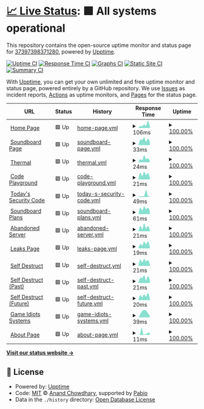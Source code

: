# [📈 Live Status](https://37397398371280.github.io/Website-Status): <!--live status--> **🟩 All systems operational**

This repository contains the open-source uptime monitor and status page for [37397398371280](https://37397398371280.github.io/Website-Status), powered by [Upptime](https://github.com/upptime/upptime).

[![Uptime CI](https://github.com/37397398371280/Website-Status/workflows/Uptime%20CI/badge.svg)](https://github.com/37397398371280/Website-Status/actions?query=workflow%3A%22Uptime+CI%22)
[![Response Time CI](https://github.com/37397398371280/Website-Status/workflows/Response%20Time%20CI/badge.svg)](https://github.com/37397398371280/Website-Status/actions?query=workflow%3A%22Response+Time+CI%22)
[![Graphs CI](https://github.com/37397398371280/Website-Status/workflows/Graphs%20CI/badge.svg)](https://github.com/37397398371280/Website-Status/actions?query=workflow%3A%22Graphs+CI%22)
[![Static Site CI](https://github.com/37397398371280/Website-Status/workflows/Static%20Site%20CI/badge.svg)](https://github.com/37397398371280/Website-Status/actions?query=workflow%3A%22Static+Site+CI%22)
[![Summary CI](https://github.com/37397398371280/Website-Status/workflows/Summary%20CI/badge.svg)](https://github.com/37397398371280/Website-Status/actions?query=workflow%3A%22Summary+CI%22)

With [Upptime](https://upptime.js.org), you can get your own unlimited and free uptime monitor and status page, powered entirely by a GitHub repository. We use [Issues](https://github.com/37397398371280/Website-Status/issues) as incident reports, [Actions](https://github.com/37397398371280/Website-Status/actions) as uptime monitors, and [Pages](https://37397398371280.github.io/Website-Status) for the status page.

<!--start: status pages-->
<!-- This summary is generated by Upptime (https://github.com/upptime/upptime) -->
<!-- Do not edit this manually, your changes will be overwritten -->
<!-- prettier-ignore -->
| URL | Status | History | Response Time | Uptime |
| --- | ------ | ------- | ------------- | ------ |
| <img alt="" src="https://icons.duckduckgo.com/ip3/game-idiots.github.io.ico" height="13"> [Home Page](https://game-idiots.github.io/website/) | 🟩 Up | [home-page.yml](https://github.com/37397398371280/Website-Status/commits/HEAD/history/home-page.yml) | <details><summary><img alt="Response time graph" src="./graphs/home-page/response-time-week.png" height="20"> 106ms</summary><br><a href="https://37397398371280.github.io/Website-Status/history/home-page"><img alt="Response time 106" src="https://img.shields.io/endpoint?url=https%3A%2F%2Fraw.githubusercontent.com%2F37397398371280%2FWebsite-Status%2FHEAD%2Fapi%2Fhome-page%2Fresponse-time.json"></a><br><a href="https://37397398371280.github.io/Website-Status/history/home-page"><img alt="24-hour response time 106" src="https://img.shields.io/endpoint?url=https%3A%2F%2Fraw.githubusercontent.com%2F37397398371280%2FWebsite-Status%2FHEAD%2Fapi%2Fhome-page%2Fresponse-time-day.json"></a><br><a href="https://37397398371280.github.io/Website-Status/history/home-page"><img alt="7-day response time 106" src="https://img.shields.io/endpoint?url=https%3A%2F%2Fraw.githubusercontent.com%2F37397398371280%2FWebsite-Status%2FHEAD%2Fapi%2Fhome-page%2Fresponse-time-week.json"></a><br><a href="https://37397398371280.github.io/Website-Status/history/home-page"><img alt="30-day response time 106" src="https://img.shields.io/endpoint?url=https%3A%2F%2Fraw.githubusercontent.com%2F37397398371280%2FWebsite-Status%2FHEAD%2Fapi%2Fhome-page%2Fresponse-time-month.json"></a><br><a href="https://37397398371280.github.io/Website-Status/history/home-page"><img alt="1-year response time 106" src="https://img.shields.io/endpoint?url=https%3A%2F%2Fraw.githubusercontent.com%2F37397398371280%2FWebsite-Status%2FHEAD%2Fapi%2Fhome-page%2Fresponse-time-year.json"></a></details> | <details><summary><a href="https://37397398371280.github.io/Website-Status/history/home-page">100.00%</a></summary><a href="https://37397398371280.github.io/Website-Status/history/home-page"><img alt="All-time uptime 100.00%" src="https://img.shields.io/endpoint?url=https%3A%2F%2Fraw.githubusercontent.com%2F37397398371280%2FWebsite-Status%2FHEAD%2Fapi%2Fhome-page%2Fuptime.json"></a><br><a href="https://37397398371280.github.io/Website-Status/history/home-page"><img alt="24-hour uptime 100.00%" src="https://img.shields.io/endpoint?url=https%3A%2F%2Fraw.githubusercontent.com%2F37397398371280%2FWebsite-Status%2FHEAD%2Fapi%2Fhome-page%2Fuptime-day.json"></a><br><a href="https://37397398371280.github.io/Website-Status/history/home-page"><img alt="7-day uptime 100.00%" src="https://img.shields.io/endpoint?url=https%3A%2F%2Fraw.githubusercontent.com%2F37397398371280%2FWebsite-Status%2FHEAD%2Fapi%2Fhome-page%2Fuptime-week.json"></a><br><a href="https://37397398371280.github.io/Website-Status/history/home-page"><img alt="30-day uptime 100.00%" src="https://img.shields.io/endpoint?url=https%3A%2F%2Fraw.githubusercontent.com%2F37397398371280%2FWebsite-Status%2FHEAD%2Fapi%2Fhome-page%2Fuptime-month.json"></a><br><a href="https://37397398371280.github.io/Website-Status/history/home-page"><img alt="1-year uptime 100.00%" src="https://img.shields.io/endpoint?url=https%3A%2F%2Fraw.githubusercontent.com%2F37397398371280%2FWebsite-Status%2FHEAD%2Fapi%2Fhome-page%2Fuptime-year.json"></a></details>
| <img alt="" src="https://icons.duckduckgo.com/ip3/game-idiots.github.io.ico" height="13"> [Soundboard Page](https://game-idiots.github.io/website/sb.html) | 🟩 Up | [soundboard-page.yml](https://github.com/37397398371280/Website-Status/commits/HEAD/history/soundboard-page.yml) | <details><summary><img alt="Response time graph" src="./graphs/soundboard-page/response-time-week.png" height="20"> 33ms</summary><br><a href="https://37397398371280.github.io/Website-Status/history/soundboard-page"><img alt="Response time 33" src="https://img.shields.io/endpoint?url=https%3A%2F%2Fraw.githubusercontent.com%2F37397398371280%2FWebsite-Status%2FHEAD%2Fapi%2Fsoundboard-page%2Fresponse-time.json"></a><br><a href="https://37397398371280.github.io/Website-Status/history/soundboard-page"><img alt="24-hour response time 33" src="https://img.shields.io/endpoint?url=https%3A%2F%2Fraw.githubusercontent.com%2F37397398371280%2FWebsite-Status%2FHEAD%2Fapi%2Fsoundboard-page%2Fresponse-time-day.json"></a><br><a href="https://37397398371280.github.io/Website-Status/history/soundboard-page"><img alt="7-day response time 33" src="https://img.shields.io/endpoint?url=https%3A%2F%2Fraw.githubusercontent.com%2F37397398371280%2FWebsite-Status%2FHEAD%2Fapi%2Fsoundboard-page%2Fresponse-time-week.json"></a><br><a href="https://37397398371280.github.io/Website-Status/history/soundboard-page"><img alt="30-day response time 33" src="https://img.shields.io/endpoint?url=https%3A%2F%2Fraw.githubusercontent.com%2F37397398371280%2FWebsite-Status%2FHEAD%2Fapi%2Fsoundboard-page%2Fresponse-time-month.json"></a><br><a href="https://37397398371280.github.io/Website-Status/history/soundboard-page"><img alt="1-year response time 33" src="https://img.shields.io/endpoint?url=https%3A%2F%2Fraw.githubusercontent.com%2F37397398371280%2FWebsite-Status%2FHEAD%2Fapi%2Fsoundboard-page%2Fresponse-time-year.json"></a></details> | <details><summary><a href="https://37397398371280.github.io/Website-Status/history/soundboard-page">100.00%</a></summary><a href="https://37397398371280.github.io/Website-Status/history/soundboard-page"><img alt="All-time uptime 100.00%" src="https://img.shields.io/endpoint?url=https%3A%2F%2Fraw.githubusercontent.com%2F37397398371280%2FWebsite-Status%2FHEAD%2Fapi%2Fsoundboard-page%2Fuptime.json"></a><br><a href="https://37397398371280.github.io/Website-Status/history/soundboard-page"><img alt="24-hour uptime 100.00%" src="https://img.shields.io/endpoint?url=https%3A%2F%2Fraw.githubusercontent.com%2F37397398371280%2FWebsite-Status%2FHEAD%2Fapi%2Fsoundboard-page%2Fuptime-day.json"></a><br><a href="https://37397398371280.github.io/Website-Status/history/soundboard-page"><img alt="7-day uptime 100.00%" src="https://img.shields.io/endpoint?url=https%3A%2F%2Fraw.githubusercontent.com%2F37397398371280%2FWebsite-Status%2FHEAD%2Fapi%2Fsoundboard-page%2Fuptime-week.json"></a><br><a href="https://37397398371280.github.io/Website-Status/history/soundboard-page"><img alt="30-day uptime 100.00%" src="https://img.shields.io/endpoint?url=https%3A%2F%2Fraw.githubusercontent.com%2F37397398371280%2FWebsite-Status%2FHEAD%2Fapi%2Fsoundboard-page%2Fuptime-month.json"></a><br><a href="https://37397398371280.github.io/Website-Status/history/soundboard-page"><img alt="1-year uptime 100.00%" src="https://img.shields.io/endpoint?url=https%3A%2F%2Fraw.githubusercontent.com%2F37397398371280%2FWebsite-Status%2FHEAD%2Fapi%2Fsoundboard-page%2Fuptime-year.json"></a></details>
| <img alt="" src="https://icons.duckduckgo.com/ip3/game-idiots.github.io.ico" height="13"> [Thermal](https://game-idiots.github.io/website/thermal.html) | 🟩 Up | [thermal.yml](https://github.com/37397398371280/Website-Status/commits/HEAD/history/thermal.yml) | <details><summary><img alt="Response time graph" src="./graphs/thermal/response-time-week.png" height="20"> 24ms</summary><br><a href="https://37397398371280.github.io/Website-Status/history/thermal"><img alt="Response time 24" src="https://img.shields.io/endpoint?url=https%3A%2F%2Fraw.githubusercontent.com%2F37397398371280%2FWebsite-Status%2FHEAD%2Fapi%2Fthermal%2Fresponse-time.json"></a><br><a href="https://37397398371280.github.io/Website-Status/history/thermal"><img alt="24-hour response time 24" src="https://img.shields.io/endpoint?url=https%3A%2F%2Fraw.githubusercontent.com%2F37397398371280%2FWebsite-Status%2FHEAD%2Fapi%2Fthermal%2Fresponse-time-day.json"></a><br><a href="https://37397398371280.github.io/Website-Status/history/thermal"><img alt="7-day response time 24" src="https://img.shields.io/endpoint?url=https%3A%2F%2Fraw.githubusercontent.com%2F37397398371280%2FWebsite-Status%2FHEAD%2Fapi%2Fthermal%2Fresponse-time-week.json"></a><br><a href="https://37397398371280.github.io/Website-Status/history/thermal"><img alt="30-day response time 24" src="https://img.shields.io/endpoint?url=https%3A%2F%2Fraw.githubusercontent.com%2F37397398371280%2FWebsite-Status%2FHEAD%2Fapi%2Fthermal%2Fresponse-time-month.json"></a><br><a href="https://37397398371280.github.io/Website-Status/history/thermal"><img alt="1-year response time 24" src="https://img.shields.io/endpoint?url=https%3A%2F%2Fraw.githubusercontent.com%2F37397398371280%2FWebsite-Status%2FHEAD%2Fapi%2Fthermal%2Fresponse-time-year.json"></a></details> | <details><summary><a href="https://37397398371280.github.io/Website-Status/history/thermal">100.00%</a></summary><a href="https://37397398371280.github.io/Website-Status/history/thermal"><img alt="All-time uptime 100.00%" src="https://img.shields.io/endpoint?url=https%3A%2F%2Fraw.githubusercontent.com%2F37397398371280%2FWebsite-Status%2FHEAD%2Fapi%2Fthermal%2Fuptime.json"></a><br><a href="https://37397398371280.github.io/Website-Status/history/thermal"><img alt="24-hour uptime 100.00%" src="https://img.shields.io/endpoint?url=https%3A%2F%2Fraw.githubusercontent.com%2F37397398371280%2FWebsite-Status%2FHEAD%2Fapi%2Fthermal%2Fuptime-day.json"></a><br><a href="https://37397398371280.github.io/Website-Status/history/thermal"><img alt="7-day uptime 100.00%" src="https://img.shields.io/endpoint?url=https%3A%2F%2Fraw.githubusercontent.com%2F37397398371280%2FWebsite-Status%2FHEAD%2Fapi%2Fthermal%2Fuptime-week.json"></a><br><a href="https://37397398371280.github.io/Website-Status/history/thermal"><img alt="30-day uptime 100.00%" src="https://img.shields.io/endpoint?url=https%3A%2F%2Fraw.githubusercontent.com%2F37397398371280%2FWebsite-Status%2FHEAD%2Fapi%2Fthermal%2Fuptime-month.json"></a><br><a href="https://37397398371280.github.io/Website-Status/history/thermal"><img alt="1-year uptime 100.00%" src="https://img.shields.io/endpoint?url=https%3A%2F%2Fraw.githubusercontent.com%2F37397398371280%2FWebsite-Status%2FHEAD%2Fapi%2Fthermal%2Fuptime-year.json"></a></details>
| <img alt="" src="https://icons.duckduckgo.com/ip3/game-idiots.github.io.ico" height="13"> [Code Playground](https://game-idiots.github.io/website/Code-Playground.html) | 🟩 Up | [code-playground.yml](https://github.com/37397398371280/Website-Status/commits/HEAD/history/code-playground.yml) | <details><summary><img alt="Response time graph" src="./graphs/code-playground/response-time-week.png" height="20"> 21ms</summary><br><a href="https://37397398371280.github.io/Website-Status/history/code-playground"><img alt="Response time 21" src="https://img.shields.io/endpoint?url=https%3A%2F%2Fraw.githubusercontent.com%2F37397398371280%2FWebsite-Status%2FHEAD%2Fapi%2Fcode-playground%2Fresponse-time.json"></a><br><a href="https://37397398371280.github.io/Website-Status/history/code-playground"><img alt="24-hour response time 21" src="https://img.shields.io/endpoint?url=https%3A%2F%2Fraw.githubusercontent.com%2F37397398371280%2FWebsite-Status%2FHEAD%2Fapi%2Fcode-playground%2Fresponse-time-day.json"></a><br><a href="https://37397398371280.github.io/Website-Status/history/code-playground"><img alt="7-day response time 21" src="https://img.shields.io/endpoint?url=https%3A%2F%2Fraw.githubusercontent.com%2F37397398371280%2FWebsite-Status%2FHEAD%2Fapi%2Fcode-playground%2Fresponse-time-week.json"></a><br><a href="https://37397398371280.github.io/Website-Status/history/code-playground"><img alt="30-day response time 21" src="https://img.shields.io/endpoint?url=https%3A%2F%2Fraw.githubusercontent.com%2F37397398371280%2FWebsite-Status%2FHEAD%2Fapi%2Fcode-playground%2Fresponse-time-month.json"></a><br><a href="https://37397398371280.github.io/Website-Status/history/code-playground"><img alt="1-year response time 21" src="https://img.shields.io/endpoint?url=https%3A%2F%2Fraw.githubusercontent.com%2F37397398371280%2FWebsite-Status%2FHEAD%2Fapi%2Fcode-playground%2Fresponse-time-year.json"></a></details> | <details><summary><a href="https://37397398371280.github.io/Website-Status/history/code-playground">100.00%</a></summary><a href="https://37397398371280.github.io/Website-Status/history/code-playground"><img alt="All-time uptime 100.00%" src="https://img.shields.io/endpoint?url=https%3A%2F%2Fraw.githubusercontent.com%2F37397398371280%2FWebsite-Status%2FHEAD%2Fapi%2Fcode-playground%2Fuptime.json"></a><br><a href="https://37397398371280.github.io/Website-Status/history/code-playground"><img alt="24-hour uptime 100.00%" src="https://img.shields.io/endpoint?url=https%3A%2F%2Fraw.githubusercontent.com%2F37397398371280%2FWebsite-Status%2FHEAD%2Fapi%2Fcode-playground%2Fuptime-day.json"></a><br><a href="https://37397398371280.github.io/Website-Status/history/code-playground"><img alt="7-day uptime 100.00%" src="https://img.shields.io/endpoint?url=https%3A%2F%2Fraw.githubusercontent.com%2F37397398371280%2FWebsite-Status%2FHEAD%2Fapi%2Fcode-playground%2Fuptime-week.json"></a><br><a href="https://37397398371280.github.io/Website-Status/history/code-playground"><img alt="30-day uptime 100.00%" src="https://img.shields.io/endpoint?url=https%3A%2F%2Fraw.githubusercontent.com%2F37397398371280%2FWebsite-Status%2FHEAD%2Fapi%2Fcode-playground%2Fuptime-month.json"></a><br><a href="https://37397398371280.github.io/Website-Status/history/code-playground"><img alt="1-year uptime 100.00%" src="https://img.shields.io/endpoint?url=https%3A%2F%2Fraw.githubusercontent.com%2F37397398371280%2FWebsite-Status%2FHEAD%2Fapi%2Fcode-playground%2Fuptime-year.json"></a></details>
| <img alt="" src="https://icons.duckduckgo.com/ip3/game-idiots.github.io.ico" height="13"> [Today's Security Code](https://game-idiots.github.io/website/Todays-Security-Code.html) | 🟩 Up | [today-s-security-code.yml](https://github.com/37397398371280/Website-Status/commits/HEAD/history/today-s-security-code.yml) | <details><summary><img alt="Response time graph" src="./graphs/today-s-security-code/response-time-week.png" height="20"> 49ms</summary><br><a href="https://37397398371280.github.io/Website-Status/history/today-s-security-code"><img alt="Response time 49" src="https://img.shields.io/endpoint?url=https%3A%2F%2Fraw.githubusercontent.com%2F37397398371280%2FWebsite-Status%2FHEAD%2Fapi%2Ftoday-s-security-code%2Fresponse-time.json"></a><br><a href="https://37397398371280.github.io/Website-Status/history/today-s-security-code"><img alt="24-hour response time 49" src="https://img.shields.io/endpoint?url=https%3A%2F%2Fraw.githubusercontent.com%2F37397398371280%2FWebsite-Status%2FHEAD%2Fapi%2Ftoday-s-security-code%2Fresponse-time-day.json"></a><br><a href="https://37397398371280.github.io/Website-Status/history/today-s-security-code"><img alt="7-day response time 49" src="https://img.shields.io/endpoint?url=https%3A%2F%2Fraw.githubusercontent.com%2F37397398371280%2FWebsite-Status%2FHEAD%2Fapi%2Ftoday-s-security-code%2Fresponse-time-week.json"></a><br><a href="https://37397398371280.github.io/Website-Status/history/today-s-security-code"><img alt="30-day response time 49" src="https://img.shields.io/endpoint?url=https%3A%2F%2Fraw.githubusercontent.com%2F37397398371280%2FWebsite-Status%2FHEAD%2Fapi%2Ftoday-s-security-code%2Fresponse-time-month.json"></a><br><a href="https://37397398371280.github.io/Website-Status/history/today-s-security-code"><img alt="1-year response time 49" src="https://img.shields.io/endpoint?url=https%3A%2F%2Fraw.githubusercontent.com%2F37397398371280%2FWebsite-Status%2FHEAD%2Fapi%2Ftoday-s-security-code%2Fresponse-time-year.json"></a></details> | <details><summary><a href="https://37397398371280.github.io/Website-Status/history/today-s-security-code">100.00%</a></summary><a href="https://37397398371280.github.io/Website-Status/history/today-s-security-code"><img alt="All-time uptime 100.00%" src="https://img.shields.io/endpoint?url=https%3A%2F%2Fraw.githubusercontent.com%2F37397398371280%2FWebsite-Status%2FHEAD%2Fapi%2Ftoday-s-security-code%2Fuptime.json"></a><br><a href="https://37397398371280.github.io/Website-Status/history/today-s-security-code"><img alt="24-hour uptime 100.00%" src="https://img.shields.io/endpoint?url=https%3A%2F%2Fraw.githubusercontent.com%2F37397398371280%2FWebsite-Status%2FHEAD%2Fapi%2Ftoday-s-security-code%2Fuptime-day.json"></a><br><a href="https://37397398371280.github.io/Website-Status/history/today-s-security-code"><img alt="7-day uptime 100.00%" src="https://img.shields.io/endpoint?url=https%3A%2F%2Fraw.githubusercontent.com%2F37397398371280%2FWebsite-Status%2FHEAD%2Fapi%2Ftoday-s-security-code%2Fuptime-week.json"></a><br><a href="https://37397398371280.github.io/Website-Status/history/today-s-security-code"><img alt="30-day uptime 100.00%" src="https://img.shields.io/endpoint?url=https%3A%2F%2Fraw.githubusercontent.com%2F37397398371280%2FWebsite-Status%2FHEAD%2Fapi%2Ftoday-s-security-code%2Fuptime-month.json"></a><br><a href="https://37397398371280.github.io/Website-Status/history/today-s-security-code"><img alt="1-year uptime 100.00%" src="https://img.shields.io/endpoint?url=https%3A%2F%2Fraw.githubusercontent.com%2F37397398371280%2FWebsite-Status%2FHEAD%2Fapi%2Ftoday-s-security-code%2Fuptime-year.json"></a></details>
| <img alt="" src="https://icons.duckduckgo.com/ip3/game-idiots.github.io.ico" height="13"> [Soundboard Plans](https://game-idiots.github.io/website/Soundboard-Plans.html) | 🟩 Up | [soundboard-plans.yml](https://github.com/37397398371280/Website-Status/commits/HEAD/history/soundboard-plans.yml) | <details><summary><img alt="Response time graph" src="./graphs/soundboard-plans/response-time-week.png" height="20"> 61ms</summary><br><a href="https://37397398371280.github.io/Website-Status/history/soundboard-plans"><img alt="Response time 61" src="https://img.shields.io/endpoint?url=https%3A%2F%2Fraw.githubusercontent.com%2F37397398371280%2FWebsite-Status%2FHEAD%2Fapi%2Fsoundboard-plans%2Fresponse-time.json"></a><br><a href="https://37397398371280.github.io/Website-Status/history/soundboard-plans"><img alt="24-hour response time 61" src="https://img.shields.io/endpoint?url=https%3A%2F%2Fraw.githubusercontent.com%2F37397398371280%2FWebsite-Status%2FHEAD%2Fapi%2Fsoundboard-plans%2Fresponse-time-day.json"></a><br><a href="https://37397398371280.github.io/Website-Status/history/soundboard-plans"><img alt="7-day response time 61" src="https://img.shields.io/endpoint?url=https%3A%2F%2Fraw.githubusercontent.com%2F37397398371280%2FWebsite-Status%2FHEAD%2Fapi%2Fsoundboard-plans%2Fresponse-time-week.json"></a><br><a href="https://37397398371280.github.io/Website-Status/history/soundboard-plans"><img alt="30-day response time 61" src="https://img.shields.io/endpoint?url=https%3A%2F%2Fraw.githubusercontent.com%2F37397398371280%2FWebsite-Status%2FHEAD%2Fapi%2Fsoundboard-plans%2Fresponse-time-month.json"></a><br><a href="https://37397398371280.github.io/Website-Status/history/soundboard-plans"><img alt="1-year response time 61" src="https://img.shields.io/endpoint?url=https%3A%2F%2Fraw.githubusercontent.com%2F37397398371280%2FWebsite-Status%2FHEAD%2Fapi%2Fsoundboard-plans%2Fresponse-time-year.json"></a></details> | <details><summary><a href="https://37397398371280.github.io/Website-Status/history/soundboard-plans">100.00%</a></summary><a href="https://37397398371280.github.io/Website-Status/history/soundboard-plans"><img alt="All-time uptime 100.00%" src="https://img.shields.io/endpoint?url=https%3A%2F%2Fraw.githubusercontent.com%2F37397398371280%2FWebsite-Status%2FHEAD%2Fapi%2Fsoundboard-plans%2Fuptime.json"></a><br><a href="https://37397398371280.github.io/Website-Status/history/soundboard-plans"><img alt="24-hour uptime 100.00%" src="https://img.shields.io/endpoint?url=https%3A%2F%2Fraw.githubusercontent.com%2F37397398371280%2FWebsite-Status%2FHEAD%2Fapi%2Fsoundboard-plans%2Fuptime-day.json"></a><br><a href="https://37397398371280.github.io/Website-Status/history/soundboard-plans"><img alt="7-day uptime 100.00%" src="https://img.shields.io/endpoint?url=https%3A%2F%2Fraw.githubusercontent.com%2F37397398371280%2FWebsite-Status%2FHEAD%2Fapi%2Fsoundboard-plans%2Fuptime-week.json"></a><br><a href="https://37397398371280.github.io/Website-Status/history/soundboard-plans"><img alt="30-day uptime 100.00%" src="https://img.shields.io/endpoint?url=https%3A%2F%2Fraw.githubusercontent.com%2F37397398371280%2FWebsite-Status%2FHEAD%2Fapi%2Fsoundboard-plans%2Fuptime-month.json"></a><br><a href="https://37397398371280.github.io/Website-Status/history/soundboard-plans"><img alt="1-year uptime 100.00%" src="https://img.shields.io/endpoint?url=https%3A%2F%2Fraw.githubusercontent.com%2F37397398371280%2FWebsite-Status%2FHEAD%2Fapi%2Fsoundboard-plans%2Fuptime-year.json"></a></details>
| <img alt="" src="https://icons.duckduckgo.com/ip3/game-idiots.github.io.ico" height="13"> [Abandoned Server](https://game-idiots.github.io/website/Abandoned-Server.html) | 🟩 Up | [abandoned-server.yml](https://github.com/37397398371280/Website-Status/commits/HEAD/history/abandoned-server.yml) | <details><summary><img alt="Response time graph" src="./graphs/abandoned-server/response-time-week.png" height="20"> 21ms</summary><br><a href="https://37397398371280.github.io/Website-Status/history/abandoned-server"><img alt="Response time 21" src="https://img.shields.io/endpoint?url=https%3A%2F%2Fraw.githubusercontent.com%2F37397398371280%2FWebsite-Status%2FHEAD%2Fapi%2Fabandoned-server%2Fresponse-time.json"></a><br><a href="https://37397398371280.github.io/Website-Status/history/abandoned-server"><img alt="24-hour response time 21" src="https://img.shields.io/endpoint?url=https%3A%2F%2Fraw.githubusercontent.com%2F37397398371280%2FWebsite-Status%2FHEAD%2Fapi%2Fabandoned-server%2Fresponse-time-day.json"></a><br><a href="https://37397398371280.github.io/Website-Status/history/abandoned-server"><img alt="7-day response time 21" src="https://img.shields.io/endpoint?url=https%3A%2F%2Fraw.githubusercontent.com%2F37397398371280%2FWebsite-Status%2FHEAD%2Fapi%2Fabandoned-server%2Fresponse-time-week.json"></a><br><a href="https://37397398371280.github.io/Website-Status/history/abandoned-server"><img alt="30-day response time 21" src="https://img.shields.io/endpoint?url=https%3A%2F%2Fraw.githubusercontent.com%2F37397398371280%2FWebsite-Status%2FHEAD%2Fapi%2Fabandoned-server%2Fresponse-time-month.json"></a><br><a href="https://37397398371280.github.io/Website-Status/history/abandoned-server"><img alt="1-year response time 21" src="https://img.shields.io/endpoint?url=https%3A%2F%2Fraw.githubusercontent.com%2F37397398371280%2FWebsite-Status%2FHEAD%2Fapi%2Fabandoned-server%2Fresponse-time-year.json"></a></details> | <details><summary><a href="https://37397398371280.github.io/Website-Status/history/abandoned-server">100.00%</a></summary><a href="https://37397398371280.github.io/Website-Status/history/abandoned-server"><img alt="All-time uptime 100.00%" src="https://img.shields.io/endpoint?url=https%3A%2F%2Fraw.githubusercontent.com%2F37397398371280%2FWebsite-Status%2FHEAD%2Fapi%2Fabandoned-server%2Fuptime.json"></a><br><a href="https://37397398371280.github.io/Website-Status/history/abandoned-server"><img alt="24-hour uptime 100.00%" src="https://img.shields.io/endpoint?url=https%3A%2F%2Fraw.githubusercontent.com%2F37397398371280%2FWebsite-Status%2FHEAD%2Fapi%2Fabandoned-server%2Fuptime-day.json"></a><br><a href="https://37397398371280.github.io/Website-Status/history/abandoned-server"><img alt="7-day uptime 100.00%" src="https://img.shields.io/endpoint?url=https%3A%2F%2Fraw.githubusercontent.com%2F37397398371280%2FWebsite-Status%2FHEAD%2Fapi%2Fabandoned-server%2Fuptime-week.json"></a><br><a href="https://37397398371280.github.io/Website-Status/history/abandoned-server"><img alt="30-day uptime 100.00%" src="https://img.shields.io/endpoint?url=https%3A%2F%2Fraw.githubusercontent.com%2F37397398371280%2FWebsite-Status%2FHEAD%2Fapi%2Fabandoned-server%2Fuptime-month.json"></a><br><a href="https://37397398371280.github.io/Website-Status/history/abandoned-server"><img alt="1-year uptime 100.00%" src="https://img.shields.io/endpoint?url=https%3A%2F%2Fraw.githubusercontent.com%2F37397398371280%2FWebsite-Status%2FHEAD%2Fapi%2Fabandoned-server%2Fuptime-year.json"></a></details>
| <img alt="" src="https://icons.duckduckgo.com/ip3/game-idiots.github.io.ico" height="13"> [Leaks Page](https://game-idiots.github.io/website/Leaks/Leaks.html) | 🟩 Up | [leaks-page.yml](https://github.com/37397398371280/Website-Status/commits/HEAD/history/leaks-page.yml) | <details><summary><img alt="Response time graph" src="./graphs/leaks-page/response-time-week.png" height="20"> 19ms</summary><br><a href="https://37397398371280.github.io/Website-Status/history/leaks-page"><img alt="Response time 19" src="https://img.shields.io/endpoint?url=https%3A%2F%2Fraw.githubusercontent.com%2F37397398371280%2FWebsite-Status%2FHEAD%2Fapi%2Fleaks-page%2Fresponse-time.json"></a><br><a href="https://37397398371280.github.io/Website-Status/history/leaks-page"><img alt="24-hour response time 19" src="https://img.shields.io/endpoint?url=https%3A%2F%2Fraw.githubusercontent.com%2F37397398371280%2FWebsite-Status%2FHEAD%2Fapi%2Fleaks-page%2Fresponse-time-day.json"></a><br><a href="https://37397398371280.github.io/Website-Status/history/leaks-page"><img alt="7-day response time 19" src="https://img.shields.io/endpoint?url=https%3A%2F%2Fraw.githubusercontent.com%2F37397398371280%2FWebsite-Status%2FHEAD%2Fapi%2Fleaks-page%2Fresponse-time-week.json"></a><br><a href="https://37397398371280.github.io/Website-Status/history/leaks-page"><img alt="30-day response time 19" src="https://img.shields.io/endpoint?url=https%3A%2F%2Fraw.githubusercontent.com%2F37397398371280%2FWebsite-Status%2FHEAD%2Fapi%2Fleaks-page%2Fresponse-time-month.json"></a><br><a href="https://37397398371280.github.io/Website-Status/history/leaks-page"><img alt="1-year response time 19" src="https://img.shields.io/endpoint?url=https%3A%2F%2Fraw.githubusercontent.com%2F37397398371280%2FWebsite-Status%2FHEAD%2Fapi%2Fleaks-page%2Fresponse-time-year.json"></a></details> | <details><summary><a href="https://37397398371280.github.io/Website-Status/history/leaks-page">100.00%</a></summary><a href="https://37397398371280.github.io/Website-Status/history/leaks-page"><img alt="All-time uptime 100.00%" src="https://img.shields.io/endpoint?url=https%3A%2F%2Fraw.githubusercontent.com%2F37397398371280%2FWebsite-Status%2FHEAD%2Fapi%2Fleaks-page%2Fuptime.json"></a><br><a href="https://37397398371280.github.io/Website-Status/history/leaks-page"><img alt="24-hour uptime 100.00%" src="https://img.shields.io/endpoint?url=https%3A%2F%2Fraw.githubusercontent.com%2F37397398371280%2FWebsite-Status%2FHEAD%2Fapi%2Fleaks-page%2Fuptime-day.json"></a><br><a href="https://37397398371280.github.io/Website-Status/history/leaks-page"><img alt="7-day uptime 100.00%" src="https://img.shields.io/endpoint?url=https%3A%2F%2Fraw.githubusercontent.com%2F37397398371280%2FWebsite-Status%2FHEAD%2Fapi%2Fleaks-page%2Fuptime-week.json"></a><br><a href="https://37397398371280.github.io/Website-Status/history/leaks-page"><img alt="30-day uptime 100.00%" src="https://img.shields.io/endpoint?url=https%3A%2F%2Fraw.githubusercontent.com%2F37397398371280%2FWebsite-Status%2FHEAD%2Fapi%2Fleaks-page%2Fuptime-month.json"></a><br><a href="https://37397398371280.github.io/Website-Status/history/leaks-page"><img alt="1-year uptime 100.00%" src="https://img.shields.io/endpoint?url=https%3A%2F%2Fraw.githubusercontent.com%2F37397398371280%2FWebsite-Status%2FHEAD%2Fapi%2Fleaks-page%2Fuptime-year.json"></a></details>
| <img alt="" src="https://icons.duckduckgo.com/ip3/game-idiots.github.io.ico" height="13"> [Self Destruct](https://game-idiots.github.io/website/Self-Destruct.html) | 🟩 Up | [self-destruct.yml](https://github.com/37397398371280/Website-Status/commits/HEAD/history/self-destruct.yml) | <details><summary><img alt="Response time graph" src="./graphs/self-destruct/response-time-week.png" height="20"> 21ms</summary><br><a href="https://37397398371280.github.io/Website-Status/history/self-destruct"><img alt="Response time 21" src="https://img.shields.io/endpoint?url=https%3A%2F%2Fraw.githubusercontent.com%2F37397398371280%2FWebsite-Status%2FHEAD%2Fapi%2Fself-destruct%2Fresponse-time.json"></a><br><a href="https://37397398371280.github.io/Website-Status/history/self-destruct"><img alt="24-hour response time 21" src="https://img.shields.io/endpoint?url=https%3A%2F%2Fraw.githubusercontent.com%2F37397398371280%2FWebsite-Status%2FHEAD%2Fapi%2Fself-destruct%2Fresponse-time-day.json"></a><br><a href="https://37397398371280.github.io/Website-Status/history/self-destruct"><img alt="7-day response time 21" src="https://img.shields.io/endpoint?url=https%3A%2F%2Fraw.githubusercontent.com%2F37397398371280%2FWebsite-Status%2FHEAD%2Fapi%2Fself-destruct%2Fresponse-time-week.json"></a><br><a href="https://37397398371280.github.io/Website-Status/history/self-destruct"><img alt="30-day response time 21" src="https://img.shields.io/endpoint?url=https%3A%2F%2Fraw.githubusercontent.com%2F37397398371280%2FWebsite-Status%2FHEAD%2Fapi%2Fself-destruct%2Fresponse-time-month.json"></a><br><a href="https://37397398371280.github.io/Website-Status/history/self-destruct"><img alt="1-year response time 21" src="https://img.shields.io/endpoint?url=https%3A%2F%2Fraw.githubusercontent.com%2F37397398371280%2FWebsite-Status%2FHEAD%2Fapi%2Fself-destruct%2Fresponse-time-year.json"></a></details> | <details><summary><a href="https://37397398371280.github.io/Website-Status/history/self-destruct">100.00%</a></summary><a href="https://37397398371280.github.io/Website-Status/history/self-destruct"><img alt="All-time uptime 100.00%" src="https://img.shields.io/endpoint?url=https%3A%2F%2Fraw.githubusercontent.com%2F37397398371280%2FWebsite-Status%2FHEAD%2Fapi%2Fself-destruct%2Fuptime.json"></a><br><a href="https://37397398371280.github.io/Website-Status/history/self-destruct"><img alt="24-hour uptime 100.00%" src="https://img.shields.io/endpoint?url=https%3A%2F%2Fraw.githubusercontent.com%2F37397398371280%2FWebsite-Status%2FHEAD%2Fapi%2Fself-destruct%2Fuptime-day.json"></a><br><a href="https://37397398371280.github.io/Website-Status/history/self-destruct"><img alt="7-day uptime 100.00%" src="https://img.shields.io/endpoint?url=https%3A%2F%2Fraw.githubusercontent.com%2F37397398371280%2FWebsite-Status%2FHEAD%2Fapi%2Fself-destruct%2Fuptime-week.json"></a><br><a href="https://37397398371280.github.io/Website-Status/history/self-destruct"><img alt="30-day uptime 100.00%" src="https://img.shields.io/endpoint?url=https%3A%2F%2Fraw.githubusercontent.com%2F37397398371280%2FWebsite-Status%2FHEAD%2Fapi%2Fself-destruct%2Fuptime-month.json"></a><br><a href="https://37397398371280.github.io/Website-Status/history/self-destruct"><img alt="1-year uptime 100.00%" src="https://img.shields.io/endpoint?url=https%3A%2F%2Fraw.githubusercontent.com%2F37397398371280%2FWebsite-Status%2FHEAD%2Fapi%2Fself-destruct%2Fuptime-year.json"></a></details>
| <img alt="" src="https://icons.duckduckgo.com/ip3/game-idiots.github.io.ico" height="13"> [Self Destruct (Past)](https://game-idiots.github.io/website/Past/Self-Destruct-Past.html) | 🟩 Up | [self-destruct-past.yml](https://github.com/37397398371280/Website-Status/commits/HEAD/history/self-destruct-past.yml) | <details><summary><img alt="Response time graph" src="./graphs/self-destruct-past/response-time-week.png" height="20"> 21ms</summary><br><a href="https://37397398371280.github.io/Website-Status/history/self-destruct-past"><img alt="Response time 21" src="https://img.shields.io/endpoint?url=https%3A%2F%2Fraw.githubusercontent.com%2F37397398371280%2FWebsite-Status%2FHEAD%2Fapi%2Fself-destruct-past%2Fresponse-time.json"></a><br><a href="https://37397398371280.github.io/Website-Status/history/self-destruct-past"><img alt="24-hour response time 21" src="https://img.shields.io/endpoint?url=https%3A%2F%2Fraw.githubusercontent.com%2F37397398371280%2FWebsite-Status%2FHEAD%2Fapi%2Fself-destruct-past%2Fresponse-time-day.json"></a><br><a href="https://37397398371280.github.io/Website-Status/history/self-destruct-past"><img alt="7-day response time 21" src="https://img.shields.io/endpoint?url=https%3A%2F%2Fraw.githubusercontent.com%2F37397398371280%2FWebsite-Status%2FHEAD%2Fapi%2Fself-destruct-past%2Fresponse-time-week.json"></a><br><a href="https://37397398371280.github.io/Website-Status/history/self-destruct-past"><img alt="30-day response time 21" src="https://img.shields.io/endpoint?url=https%3A%2F%2Fraw.githubusercontent.com%2F37397398371280%2FWebsite-Status%2FHEAD%2Fapi%2Fself-destruct-past%2Fresponse-time-month.json"></a><br><a href="https://37397398371280.github.io/Website-Status/history/self-destruct-past"><img alt="1-year response time 21" src="https://img.shields.io/endpoint?url=https%3A%2F%2Fraw.githubusercontent.com%2F37397398371280%2FWebsite-Status%2FHEAD%2Fapi%2Fself-destruct-past%2Fresponse-time-year.json"></a></details> | <details><summary><a href="https://37397398371280.github.io/Website-Status/history/self-destruct-past">100.00%</a></summary><a href="https://37397398371280.github.io/Website-Status/history/self-destruct-past"><img alt="All-time uptime 100.00%" src="https://img.shields.io/endpoint?url=https%3A%2F%2Fraw.githubusercontent.com%2F37397398371280%2FWebsite-Status%2FHEAD%2Fapi%2Fself-destruct-past%2Fuptime.json"></a><br><a href="https://37397398371280.github.io/Website-Status/history/self-destruct-past"><img alt="24-hour uptime 100.00%" src="https://img.shields.io/endpoint?url=https%3A%2F%2Fraw.githubusercontent.com%2F37397398371280%2FWebsite-Status%2FHEAD%2Fapi%2Fself-destruct-past%2Fuptime-day.json"></a><br><a href="https://37397398371280.github.io/Website-Status/history/self-destruct-past"><img alt="7-day uptime 100.00%" src="https://img.shields.io/endpoint?url=https%3A%2F%2Fraw.githubusercontent.com%2F37397398371280%2FWebsite-Status%2FHEAD%2Fapi%2Fself-destruct-past%2Fuptime-week.json"></a><br><a href="https://37397398371280.github.io/Website-Status/history/self-destruct-past"><img alt="30-day uptime 100.00%" src="https://img.shields.io/endpoint?url=https%3A%2F%2Fraw.githubusercontent.com%2F37397398371280%2FWebsite-Status%2FHEAD%2Fapi%2Fself-destruct-past%2Fuptime-month.json"></a><br><a href="https://37397398371280.github.io/Website-Status/history/self-destruct-past"><img alt="1-year uptime 100.00%" src="https://img.shields.io/endpoint?url=https%3A%2F%2Fraw.githubusercontent.com%2F37397398371280%2FWebsite-Status%2FHEAD%2Fapi%2Fself-destruct-past%2Fuptime-year.json"></a></details>
| <img alt="" src="https://icons.duckduckgo.com/ip3/game-idiots.github.io.ico" height="13"> [Self Destruct (Future)](https://game-idiots.github.io/website/Future/Self-Destruct-Future.html) | 🟩 Up | [self-destruct-future.yml](https://github.com/37397398371280/Website-Status/commits/HEAD/history/self-destruct-future.yml) | <details><summary><img alt="Response time graph" src="./graphs/self-destruct-future/response-time-week.png" height="20"> 20ms</summary><br><a href="https://37397398371280.github.io/Website-Status/history/self-destruct-future"><img alt="Response time 20" src="https://img.shields.io/endpoint?url=https%3A%2F%2Fraw.githubusercontent.com%2F37397398371280%2FWebsite-Status%2FHEAD%2Fapi%2Fself-destruct-future%2Fresponse-time.json"></a><br><a href="https://37397398371280.github.io/Website-Status/history/self-destruct-future"><img alt="24-hour response time 20" src="https://img.shields.io/endpoint?url=https%3A%2F%2Fraw.githubusercontent.com%2F37397398371280%2FWebsite-Status%2FHEAD%2Fapi%2Fself-destruct-future%2Fresponse-time-day.json"></a><br><a href="https://37397398371280.github.io/Website-Status/history/self-destruct-future"><img alt="7-day response time 20" src="https://img.shields.io/endpoint?url=https%3A%2F%2Fraw.githubusercontent.com%2F37397398371280%2FWebsite-Status%2FHEAD%2Fapi%2Fself-destruct-future%2Fresponse-time-week.json"></a><br><a href="https://37397398371280.github.io/Website-Status/history/self-destruct-future"><img alt="30-day response time 20" src="https://img.shields.io/endpoint?url=https%3A%2F%2Fraw.githubusercontent.com%2F37397398371280%2FWebsite-Status%2FHEAD%2Fapi%2Fself-destruct-future%2Fresponse-time-month.json"></a><br><a href="https://37397398371280.github.io/Website-Status/history/self-destruct-future"><img alt="1-year response time 20" src="https://img.shields.io/endpoint?url=https%3A%2F%2Fraw.githubusercontent.com%2F37397398371280%2FWebsite-Status%2FHEAD%2Fapi%2Fself-destruct-future%2Fresponse-time-year.json"></a></details> | <details><summary><a href="https://37397398371280.github.io/Website-Status/history/self-destruct-future">100.00%</a></summary><a href="https://37397398371280.github.io/Website-Status/history/self-destruct-future"><img alt="All-time uptime 100.00%" src="https://img.shields.io/endpoint?url=https%3A%2F%2Fraw.githubusercontent.com%2F37397398371280%2FWebsite-Status%2FHEAD%2Fapi%2Fself-destruct-future%2Fuptime.json"></a><br><a href="https://37397398371280.github.io/Website-Status/history/self-destruct-future"><img alt="24-hour uptime 100.00%" src="https://img.shields.io/endpoint?url=https%3A%2F%2Fraw.githubusercontent.com%2F37397398371280%2FWebsite-Status%2FHEAD%2Fapi%2Fself-destruct-future%2Fuptime-day.json"></a><br><a href="https://37397398371280.github.io/Website-Status/history/self-destruct-future"><img alt="7-day uptime 100.00%" src="https://img.shields.io/endpoint?url=https%3A%2F%2Fraw.githubusercontent.com%2F37397398371280%2FWebsite-Status%2FHEAD%2Fapi%2Fself-destruct-future%2Fuptime-week.json"></a><br><a href="https://37397398371280.github.io/Website-Status/history/self-destruct-future"><img alt="30-day uptime 100.00%" src="https://img.shields.io/endpoint?url=https%3A%2F%2Fraw.githubusercontent.com%2F37397398371280%2FWebsite-Status%2FHEAD%2Fapi%2Fself-destruct-future%2Fuptime-month.json"></a><br><a href="https://37397398371280.github.io/Website-Status/history/self-destruct-future"><img alt="1-year uptime 100.00%" src="https://img.shields.io/endpoint?url=https%3A%2F%2Fraw.githubusercontent.com%2F37397398371280%2FWebsite-Status%2FHEAD%2Fapi%2Fself-destruct-future%2Fuptime-year.json"></a></details>
| <img alt="" src="https://icons.duckduckgo.com/ip3/game-idiots.github.io.ico" height="13"> [Game Idiots Systems](https://game-idiots.github.io/website/Game-Idiots-Systems.html) | 🟩 Up | [game-idiots-systems.yml](https://github.com/37397398371280/Website-Status/commits/HEAD/history/game-idiots-systems.yml) | <details><summary><img alt="Response time graph" src="./graphs/game-idiots-systems/response-time-week.png" height="20"> 39ms</summary><br><a href="https://37397398371280.github.io/Website-Status/history/game-idiots-systems"><img alt="Response time 39" src="https://img.shields.io/endpoint?url=https%3A%2F%2Fraw.githubusercontent.com%2F37397398371280%2FWebsite-Status%2FHEAD%2Fapi%2Fgame-idiots-systems%2Fresponse-time.json"></a><br><a href="https://37397398371280.github.io/Website-Status/history/game-idiots-systems"><img alt="24-hour response time 39" src="https://img.shields.io/endpoint?url=https%3A%2F%2Fraw.githubusercontent.com%2F37397398371280%2FWebsite-Status%2FHEAD%2Fapi%2Fgame-idiots-systems%2Fresponse-time-day.json"></a><br><a href="https://37397398371280.github.io/Website-Status/history/game-idiots-systems"><img alt="7-day response time 39" src="https://img.shields.io/endpoint?url=https%3A%2F%2Fraw.githubusercontent.com%2F37397398371280%2FWebsite-Status%2FHEAD%2Fapi%2Fgame-idiots-systems%2Fresponse-time-week.json"></a><br><a href="https://37397398371280.github.io/Website-Status/history/game-idiots-systems"><img alt="30-day response time 39" src="https://img.shields.io/endpoint?url=https%3A%2F%2Fraw.githubusercontent.com%2F37397398371280%2FWebsite-Status%2FHEAD%2Fapi%2Fgame-idiots-systems%2Fresponse-time-month.json"></a><br><a href="https://37397398371280.github.io/Website-Status/history/game-idiots-systems"><img alt="1-year response time 39" src="https://img.shields.io/endpoint?url=https%3A%2F%2Fraw.githubusercontent.com%2F37397398371280%2FWebsite-Status%2FHEAD%2Fapi%2Fgame-idiots-systems%2Fresponse-time-year.json"></a></details> | <details><summary><a href="https://37397398371280.github.io/Website-Status/history/game-idiots-systems">100.00%</a></summary><a href="https://37397398371280.github.io/Website-Status/history/game-idiots-systems"><img alt="All-time uptime 100.00%" src="https://img.shields.io/endpoint?url=https%3A%2F%2Fraw.githubusercontent.com%2F37397398371280%2FWebsite-Status%2FHEAD%2Fapi%2Fgame-idiots-systems%2Fuptime.json"></a><br><a href="https://37397398371280.github.io/Website-Status/history/game-idiots-systems"><img alt="24-hour uptime 100.00%" src="https://img.shields.io/endpoint?url=https%3A%2F%2Fraw.githubusercontent.com%2F37397398371280%2FWebsite-Status%2FHEAD%2Fapi%2Fgame-idiots-systems%2Fuptime-day.json"></a><br><a href="https://37397398371280.github.io/Website-Status/history/game-idiots-systems"><img alt="7-day uptime 100.00%" src="https://img.shields.io/endpoint?url=https%3A%2F%2Fraw.githubusercontent.com%2F37397398371280%2FWebsite-Status%2FHEAD%2Fapi%2Fgame-idiots-systems%2Fuptime-week.json"></a><br><a href="https://37397398371280.github.io/Website-Status/history/game-idiots-systems"><img alt="30-day uptime 100.00%" src="https://img.shields.io/endpoint?url=https%3A%2F%2Fraw.githubusercontent.com%2F37397398371280%2FWebsite-Status%2FHEAD%2Fapi%2Fgame-idiots-systems%2Fuptime-month.json"></a><br><a href="https://37397398371280.github.io/Website-Status/history/game-idiots-systems"><img alt="1-year uptime 100.00%" src="https://img.shields.io/endpoint?url=https%3A%2F%2Fraw.githubusercontent.com%2F37397398371280%2FWebsite-Status%2FHEAD%2Fapi%2Fgame-idiots-systems%2Fuptime-year.json"></a></details>
| <img alt="" src="https://icons.duckduckgo.com/ip3/game-idiots.github.io.ico" height="13"> [About Page](https://game-idiots.github.io/website/About.html) | 🟩 Up | [about-page.yml](https://github.com/37397398371280/Website-Status/commits/HEAD/history/about-page.yml) | <details><summary><img alt="Response time graph" src="./graphs/about-page/response-time-week.png" height="20"> 11ms</summary><br><a href="https://37397398371280.github.io/Website-Status/history/about-page"><img alt="Response time 11" src="https://img.shields.io/endpoint?url=https%3A%2F%2Fraw.githubusercontent.com%2F37397398371280%2FWebsite-Status%2FHEAD%2Fapi%2Fabout-page%2Fresponse-time.json"></a><br><a href="https://37397398371280.github.io/Website-Status/history/about-page"><img alt="24-hour response time 11" src="https://img.shields.io/endpoint?url=https%3A%2F%2Fraw.githubusercontent.com%2F37397398371280%2FWebsite-Status%2FHEAD%2Fapi%2Fabout-page%2Fresponse-time-day.json"></a><br><a href="https://37397398371280.github.io/Website-Status/history/about-page"><img alt="7-day response time 11" src="https://img.shields.io/endpoint?url=https%3A%2F%2Fraw.githubusercontent.com%2F37397398371280%2FWebsite-Status%2FHEAD%2Fapi%2Fabout-page%2Fresponse-time-week.json"></a><br><a href="https://37397398371280.github.io/Website-Status/history/about-page"><img alt="30-day response time 11" src="https://img.shields.io/endpoint?url=https%3A%2F%2Fraw.githubusercontent.com%2F37397398371280%2FWebsite-Status%2FHEAD%2Fapi%2Fabout-page%2Fresponse-time-month.json"></a><br><a href="https://37397398371280.github.io/Website-Status/history/about-page"><img alt="1-year response time 11" src="https://img.shields.io/endpoint?url=https%3A%2F%2Fraw.githubusercontent.com%2F37397398371280%2FWebsite-Status%2FHEAD%2Fapi%2Fabout-page%2Fresponse-time-year.json"></a></details> | <details><summary><a href="https://37397398371280.github.io/Website-Status/history/about-page">100.00%</a></summary><a href="https://37397398371280.github.io/Website-Status/history/about-page"><img alt="All-time uptime 100.00%" src="https://img.shields.io/endpoint?url=https%3A%2F%2Fraw.githubusercontent.com%2F37397398371280%2FWebsite-Status%2FHEAD%2Fapi%2Fabout-page%2Fuptime.json"></a><br><a href="https://37397398371280.github.io/Website-Status/history/about-page"><img alt="24-hour uptime 100.00%" src="https://img.shields.io/endpoint?url=https%3A%2F%2Fraw.githubusercontent.com%2F37397398371280%2FWebsite-Status%2FHEAD%2Fapi%2Fabout-page%2Fuptime-day.json"></a><br><a href="https://37397398371280.github.io/Website-Status/history/about-page"><img alt="7-day uptime 100.00%" src="https://img.shields.io/endpoint?url=https%3A%2F%2Fraw.githubusercontent.com%2F37397398371280%2FWebsite-Status%2FHEAD%2Fapi%2Fabout-page%2Fuptime-week.json"></a><br><a href="https://37397398371280.github.io/Website-Status/history/about-page"><img alt="30-day uptime 100.00%" src="https://img.shields.io/endpoint?url=https%3A%2F%2Fraw.githubusercontent.com%2F37397398371280%2FWebsite-Status%2FHEAD%2Fapi%2Fabout-page%2Fuptime-month.json"></a><br><a href="https://37397398371280.github.io/Website-Status/history/about-page"><img alt="1-year uptime 100.00%" src="https://img.shields.io/endpoint?url=https%3A%2F%2Fraw.githubusercontent.com%2F37397398371280%2FWebsite-Status%2FHEAD%2Fapi%2Fabout-page%2Fuptime-year.json"></a></details>

<!--end: status pages-->

[**Visit our status website →**](https://37397398371280.github.io/Website-Status)

## 📄 License

- Powered by: [Upptime](https://github.com/upptime/upptime)
- Code: [MIT](./LICENSE) © [Anand Chowdhary](https://anandchowdhary.com), supported by [Pabio](https://pabio.com)
- Data in the `./history` directory: [Open Database License](https://opendatacommons.org/licenses/odbl/1-0/)
